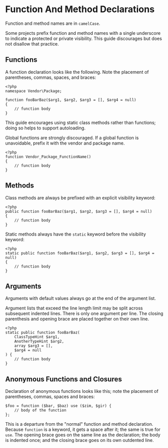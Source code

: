 Function And Method Declarations
================================

Function and method names are in `camelCase`.

Some projects prefix function and method names with a single underscore to
indicate a protected or private visibility. This guide discourages but does
not disallow that practice.


Functions
---------

A function declaration looks like the following. Note the placement of
parentheses, commas, spaces, and braces:

    <?php
    namespace Vendor\Package;
    
    function fooBarBaz($arg1, $arg2, $arg3 = [], $arg4 = null)
    {
        // function body
    }

This guide encourages using static class methods rather than functions; doing
so helps to support autoloading.

Global functions are strongly discouraged. If a global function is
unavoidable, prefix it with the vendor and package name.

    <?php
    function Vendor_Package_FunctionName()
    {
        // function body
    }


Methods
-------

Class methods are always be prefixed with an explicit visibility keyword:

    <?php
    public function fooBarBaz($arg1, $arg2, $arg3 = [], $arg4 = null)
    {
        // function body
    }
    
Static methods always have the `static` keyword before the visibility keyword:

    <?php
    static public function fooBarBaz($arg1, $arg2, $arg3 = [], $arg4 = null)
    {
        // function body
    }


Arguments
---------

Arguments with default values always go at the end of the argument list.

Argument lists that exceed the line length limit may be split across
subsequent indented lines. There is only one argument per line. The closing
parenthesis and opening brace are placed together on their own line.

    <?php
    static public function fooBarBaz(
        ClassTypeHint $arg1,
        AnotherTypeHint $arg2,
        array $arg3 = [],
        $arg4 = null
    ) {
        // function body
    }

Anonymous Functions and Closures
--------------------------------

Declaration of anonymous functions looks like this; note the placement of
parentheses, commas, spaces and braces:

    $foo = function ($bar, $baz) use ($zim, $gir) {
        // body of the function
    };

This is a departure from the "normal" function and method declaration. Because
`function` is a keyword, it gets a space after it; the same is true for `use`.
The opening brace goes on the same line as the declaration; the body is
indented once; and the closing brace goes on its own outdented line.
